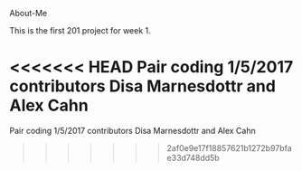 About-Me

This is the first 201 project for week 1.

<<<<<<< HEAD
Pair coding 1/5/2017 contributors Disa Marnesdottr and Alex Cahn
=======
Pair coding 1/5/2017
contributors Disa Marnesdottr and Alex Cahn
>>>>>>> 2af0e9e17f18857621b1272b97bfae33d748dd5b
